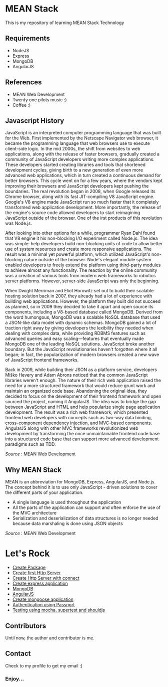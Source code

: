 # MEAN Stack
This is my repository of learning MEAN Stack Technology

## Requirements
- NodeJS
- Express
- MongoDB
- AngularJS

## References
- MEAN Web Development
- Twenty one pilots music :)
- Coffee :)

## Javascript History
JavaScript is an interpreted computer programming language that was built for the
Web. First implemented by the Netscape Navigator web browser, it became the
programming language that web browsers use to execute client-side logic. In the
mid 2000s, the shift from websites to web applications, along with the release of
faster browsers, gradually created a community of JavaScript developers writing
more complex applications. These developers started creating libraries and tools
that shortened development cycles, giving birth to a new generation of even more
advanced web applications, which in turn created a continuous demand for better
browsers. This cycle went on for a few years, where the vendors kept improving
their browsers and JavaScript developers kept pushing the boundaries. The real
revolution began in 2008, when Google released its Chrome browser, along with
its fast JIT-compiling V8 JavaScript engine. Google's V8 engine made JavaScript
run so much faster that it completely transformed web application development.
More importantly, the release of the engine's source code allowed developers to
start reimagining JavaScript outside of the browser. One of the irst products of this
revolution was Node.js.

After looking into other options for a while, programmer Ryan Dahl found that V8
engine it his non-blocking I/O experiment called Node.js. The idea was simple: help
developers build non-blocking units of code to allow better use of system resources
and create more responsive applications. The result was a minimal yet powerful
platform, which utilized JavaScript's non-blocking nature outside of the browser.
Node's elegant module system enabled developers to freely extend the platform
using third-party modules to achieve almost any functionality. The reaction by the
online community was a creation of various tools from modern web frameworks to
robotics server platforms. However, server-side JavaScript was only the beginning.

When Dwight Merriman and Eliot Horowitz set out to build their scalable hosting
solution back in 2007, they already had a lot of experience with building web
applications. However, the platform they built did not succeed as planned, so in 2009
they decided to take it apart and open source its components, including a V8-based
database called MongoDB. Derived from the word humongous, MongoDB was a
scalable NoSQL database that used a JSON-like data model with dynamic schemas.
MongoDB gained a lot of traction right away by giving developers the lexibility they
needed when dealing with complex data, while providing RDBMS features such as
advanced queries and easy scaling—features that eventually made MongoDB one of
the leading NoSQL solutions. JavaScript broke another boundary. But the JavaScript
revolutionaries haven't forgotten where it all began; in fact, the popularization of
modern browsers created a new wave of JavaScript frontend frameworks.

Back in 2009, while building their JSON as a platform service, developers Miško
Hevery and Adam Abrons noticed that the common JavaScript libraries weren't
enough. The nature of their rich web application raised the need for a more
structured framework that would reduce grunt work and maintain an organized
code base. Abandoning the original idea, they decided to focus on the development
of their frontend framework and open sourced the project, naming it AngularJS.
The idea was to bridge the gap between JavaScript and HTML and help popularize
single page application development. The result was a rich web framework,
which presented frontend web developers with concepts such as two-way data
binding, cross-component dependency injection, and MVC-based components.
AngularJS along with other MVC frameworks revolutionized web development by
transforming the once unmaintainable frontend code base into a structured code
base that can support more advanced development paradigms such as TDD.

*Source* : MEAN Web Development

## Why MEAN Stack
MEAN is an abbreviation for MongoDB, Express, AngularJS, and Node.js. The
concept behind it is to use only JavaScript - driven solutions to cover the different
parts of your application.
* A single language is used throughout the application
* All the parts of the application can support and often enforce the use of the
MVC architecture
* Serialization and deserialization of data structures is no longer needed
because data marshaling is done using JSON objects

*Source* : MEAN Web Development

# Let's Rock

* [Create Package](https://github.com/yoyoktriwicaksono/mean/wiki/1.-Create-Package)
* [Create first Http Server](https://github.com/yoyoktriwicaksono/mean/wiki/2.-Create-first-Http-Server)
* [Create Http Server with connect](https://github.com/yoyoktriwicaksono/mean/wiki/3.-Create-Http-Server-with-connect)
* [Create express application](https://github.com/yoyoktriwicaksono/mean/wiki/4.-Create-express-application)
* [MongoDB](https://github.com/yoyoktriwicaksono/mean/wiki/5.-MongoDB)
* [AngularJS](https://github.com/yoyoktriwicaksono/mean/wiki/6.-AngularJS)
* [Create mongoose application](https://github.com/yoyoktriwicaksono/mean/wiki/7.-Create-mongoose-application)
* [Authentication using Passport](https://github.com/yoyoktriwicaksono/mean/wiki/8.-Authentication-using-Passport)
* [Testing using mocha, supertest and shouldjs](https://github.com/yoyoktriwicaksono/mean/wiki/9.-Testing-using-mocha,-supertest-and-shouldjs)
 
## Contributors
Until now, the author and contributor is me.

## Contact
Check to my profile to get my email :)

### Enjoy...
